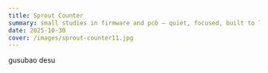 ```yaml
---
title: Sprout Counter
summary: small studies in firmware and pcb — quiet, focused, built to learn.
date: 2025-10-30
cover: /images/sprout-counter11.jpg
---
```

gusubao desu